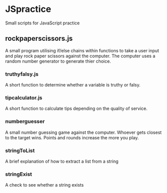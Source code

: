 # JSpractice
Small scripts for JavaScript practice

## rockpaperscissors.js
A small program utilising if/else chains within functions to take a user input and play rock paper scissors against the computer. The computer uses a random number generator to generate thier choice.

### truthyfalsy.js
A short function to determine whether a variable is truthy or falsy.

### tipcalculator.js
A short function to calculate tips depending on the quality of service.

### numberguesser
A small number guessing game against the computer. Whoever gets closest to the target wins. Points and rounds increase the more you play.

### stringToList
A brief explanation of how to extract a list from a string

### stringExist
A check to see whether a string exists